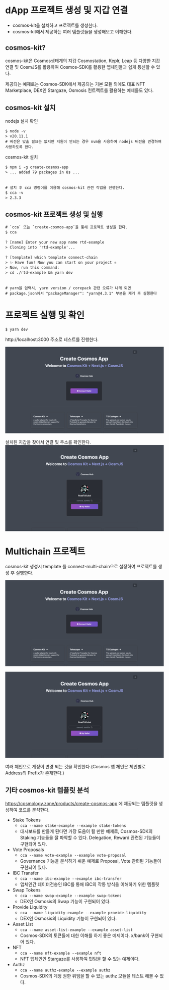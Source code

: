 # dApp 프로젝트 생성 및 지갑 연결

- cosmos-kit을 설치하고 프로젝트를 생성한다.
- cosmos-kit에서 제공하는 여러 템플릿들을 생성해보고 이해한다.

## cosmos-kit?

cosmos-kit은 Cosmos생태계의 지갑 Cosmostation, Keplr, Leap 등 다양한 지갑연결 및 CosmJS를 활용하여 Cosmos-SDK를 활용한 앱체인들과 쉽게 통신할 수 있다.

제공되는 예제로는 Cosmos-SDK에서 제공되는 기본 모듈 외에도 대표 NFT Marketplace, DEX인 Stargaze, Osmosis 컨트랙트를 활용하는 예제들도 있다.

## cosmos-kit 설치

nodejs 설치 확인

```
$ node -v
> v20.11.1
# 버전은 맞출 필요는 없지만 지원이 안되는 경우 nvm을 사용하여 nodejs 버전을 변경하여 사용하도록 한다.
```

cosmos-kit 설치

```
$ npm i -g create-cosmos-app
> ... added 79 packages in 8s ...


# 설치 후 cca 명령어를 이용해 cosmos-kit 관련 작업을 진행한다.
$ cca -v
> 2.3.3
```

## cosmos-kit 프로젝트 생성 및 실행

```
# `cca` 또는 `create-cosmos-app`을 통해 프로젝트 생성을 한다.
$ cca

? [name] Enter your new app name rtd-example
> Cloning into 'rtd-example'...

? [template] which template connect-chain
> ✨ Have fun! Now you can start on your project ⚛️
> Now, run this command:
> cd ./rtd-example && yarn dev


# yarn을 입력시, yarn version / corepack 관련 오류가 나게 되면
# package.json에서 "packageManager": "yarn@4.3.1" 부분을 제거 후 실행한다
```

# 프로젝트 실행 및 확인

```
$ yarn dev
```

http://localhost:3000 주소로 테스트를 진행한다.

![m1-1](../../images/m1-1.png)

설치된 지갑을 찾아서 연결 및 주소를 확인한다.
![m1-2](../../images/m1-2.png)

# Multichain 프로젝트

cosmos-kit 생성시 template 를 connect-multi-chain으로 설정하여 프로젝트를 생성 후 실행한다.

![m1-3](../../images/m1-1.png)

![m1-4](../../images/m1-2.png)

여러 체인으로 계정이 변경 되는 것을 확인한다.(Cosmos 앱 체인은 체인별로 Address의 Prefix가 존재한다.)

## 기타 cosmos-kit 템플릿 분석

https://cosmology.zone/products/create-cosmos-app 에 제공되는 템플릿을 생성하여 코드를 분석한다.

- Stake Tokens
  - `cca --name stake-example --example stake-tokens`
  - 대시보드를 만들게 된다면 가장 도움이 될 만한 예제로, Cosmos-SDK의 Staking 기능들을 잘 파악할 수 있다. Delegation, Reward 관련된 기능들이 구현되어 있다.
- Vote Proposals
  - `cca --name vote-example --example vote-proposal`
  - Governance 기능을 분석하기 쉬운 예제로 Proposal, Vote 관련된 기능들이 구현되어 있다.
- IBC Transfer
  - `cca --name ibc-example --example ibc-transfer`
  - 앱체인간 데이터전송인 IBC를 통해 IBC의 작동 방식을 이해하기 위한 템플릿
- Swap Tokens
  - `cca --name swap-example --example swap-tokens`
  - DEX인 Osmosis의 Swap 기능이 구현되어 있다.
- Provide Liquidity
  - `cca --name liquidity-example --example provide-liquidity`
  - DEX인 Osmosis의 Liquidity 기능이 구현되어 있다.
- Asset List
  - `cca --name asset-list-example --example asset-list`
  - Cosmos-SDK의 토큰들에 대한 이해를 하기 좋은 예제이다. x/bank이 구현되어 있다.
- NFT
  - `cca --name nft-example --example nft`
  - NFT 앱체인인 Stargaze를 사용하여 민팅을 할 수 있는 예제이다.
- Authz
  - `cca --name authz-example --example authz`
  - Cosmos-SDK의 계정 권한 위임을 할 수 있는 authz 모듈을 테스트 해볼 수 있다.